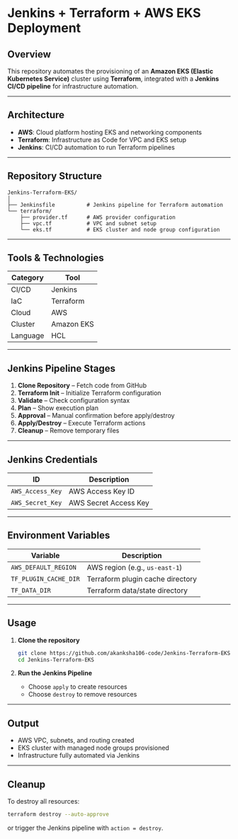
# Jenkins + Terraform + AWS EKS Deployment

## Overview

This repository automates the provisioning of an **Amazon EKS (Elastic Kubernetes Service)** cluster using **Terraform**, integrated with a **Jenkins CI/CD pipeline** for infrastructure automation.

---

## Architecture

* **AWS**: Cloud platform hosting EKS and networking components
* **Terraform**: Infrastructure as Code for VPC and EKS setup
* **Jenkins**: CI/CD automation to run Terraform pipelines

---

## Repository Structure

```
Jenkins-Terraform-EKS/
│
├── Jenkinsfile          # Jenkins pipeline for Terraform automation
└── terraform/
    ├── provider.tf      # AWS provider configuration
    ├── vpc.tf           # VPC and subnet setup
    └── eks.tf           # EKS cluster and node group configuration
```

---

## Tools & Technologies

| Category | Tool       |
| -------- | ---------- |
| CI/CD    | Jenkins    |
| IaC      | Terraform  |
| Cloud    | AWS        |
| Cluster  | Amazon EKS |
| Language | HCL        |

---

## Jenkins Pipeline Stages

1. **Clone Repository** – Fetch code from GitHub
2. **Terraform Init** – Initialize Terraform configuration
3. **Validate** – Check configuration syntax
4. **Plan** – Show execution plan
5. **Approval** – Manual confirmation before apply/destroy
6. **Apply/Destroy** – Execute Terraform actions
7. **Cleanup** – Remove temporary files

---

## Jenkins Credentials

| ID               | Description           |
| ---------------- | --------------------- |
| `AWS_Access_Key` | AWS Access Key ID     |
| `AWS_Secret_Key` | AWS Secret Access Key |

---

## Environment Variables

| Variable              | Description                      |
| --------------------- | -------------------------------- |
| `AWS_DEFAULT_REGION`  | AWS region (e.g., `us-east-1`)   |
| `TF_PLUGIN_CACHE_DIR` | Terraform plugin cache directory |
| `TF_DATA_DIR`         | Terraform data/state directory   |

---

## Usage

1. **Clone the repository**

   ```bash
   git clone https://github.com/akanksha106-code/Jenkins-Terraform-EKS.git
   cd Jenkins-Terraform-EKS
   ```

2. **Run the Jenkins Pipeline**

   * Choose `apply` to create resources
   * Choose `destroy` to remove resources

---

## Output

* AWS VPC, subnets, and routing created
* EKS cluster with managed node groups provisioned
* Infrastructure fully automated via Jenkins

---

## Cleanup

To destroy all resources:

```bash
terraform destroy --auto-approve
```

or trigger the Jenkins pipeline with `action = destroy`.
